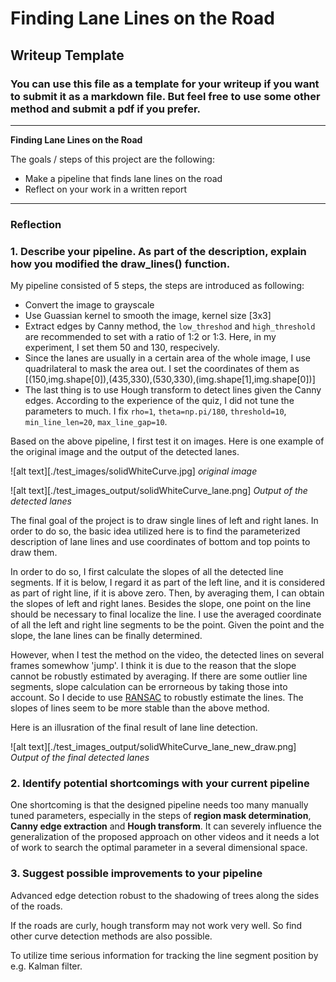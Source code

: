 # **Finding Lane Lines on the Road** 

## Writeup Template

### You can use this file as a template for your writeup if you want to submit it as a markdown file. But feel free to use some other method and submit a pdf if you prefer.

---

**Finding Lane Lines on the Road**

The goals / steps of this project are the following:
* Make a pipeline that finds lane lines on the road
* Reflect on your work in a written report

---

### Reflection

### 1. Describe your pipeline. As part of the description, explain how you modified the draw_lines() function.

My pipeline consisted of 5 steps, the steps are introduced as following:

* Convert the image to grayscale
* Use Guassian kernel to smooth the image, kernel size [3x3]
* Extract edges by Canny method, the `low_threshod` and `high_threshold` are recommended to set with a ratio of 1:2 or 1:3. Here, in my experiment, I set them 50 and 130, respecively.
* Since the lanes are usually in a certain area of the whole image, I use quadrilateral to mask the area out. I set the coordinates of them as [(150,img.shape[0]),(435,330),(530,330),(img.shape[1],img.shape[0])]
* The last thing is to use Hough transform to detect lines given the Canny edges. According to the experience of the quiz, I did not tune the parameters to much. I fix `rho=1`, `theta=np.pi/180`, `threshold=10`, `min_line_len=20`, `max_line_gap=10`.

Based on the above pipeline, I first test it on images. Here is one example of the original image and the output of the detected lanes.

![alt text][./test_images/solidWhiteCurve.jpg]
*original image*

![alt text][./test_images_output/solidWhiteCurve_lane.png]
*Output of the detected lanes*

The final goal of the project is to draw single lines of left and right lanes. In order to do so, the basic idea utilized here is to find the parameterized description of lane lines and use coordinates of bottom and top points to draw them. 

In order to do so, I first calculate the slopes of all the detected line segments. If it is below, I regard it as part of the left line, and it is considered as part of right line, if it is above zero. Then, by averaging them, I can obtain the slopes of left and right lanes. Besides the slope, one point on the line should be necessary to final localize the line. I use the averaged coordinate of all the left and right line segments to be the point. Given the point and the slope, the lane lines can be finally determined. 

However, when I test the method on the video, the detected lines on several frames somewhow 'jump'. I think it is due to the reason that the slope cannot be robustly estimated by averaging. If there are some outlier line segments, slope calculation can be errorneous by taking those into account. So I decide to use [RANSAC](https://scikit-learn.org/stable/auto_examples/linear_model/plot_ransac.html#sphx-glr-auto-examples-linear-model-plot-ransac-py) to robustly estimate the lines. The slopes of lines seem to be more stable than the above method.  

Here is an illusration of the final result of lane line detection.

![alt text][./test_images_output/solidWhiteCurve_lane_new_draw.png]
*Output of the final detected lanes*


### 2. Identify potential shortcomings with your current pipeline


One shortcoming is that the designed pipeline needs too many manually tuned parameters, especially in the steps of **region mask determination**, **Canny edge extraction** and **Hough transform**. It can severely influence the generalization of the proposed approach on other videos and it needs a lot of work to search the optimal parameter in a several dimensional space. 



### 3. Suggest possible improvements to your pipeline

Advanced edge detection robust to the shadowing of trees along the sides of the roads. 

If the roads are curly, hough transform may not work very well. So find other curve detection methods are also possible.

To utilize time serious information for tracking the line segment position by e.g. Kalman filter. 

